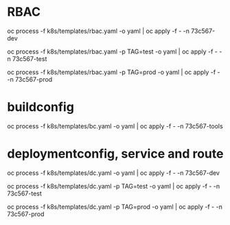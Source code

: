 
# RBAC
oc process -f k8s/templates/rbac.yaml -o yaml | oc apply -f - -n 73c567-dev

oc process -f k8s/templates/rbac.yaml -p TAG=test -o yaml | oc apply -f - -n 73c567-test

oc process -f k8s/templates/rbac.yaml -p TAG=prod -o yaml | oc apply -f - -n 73c567-prod

# buildconfig
oc process -f k8s/templates/bc.yaml -o yaml | oc apply -f - -n 73c567-tools

# deploymentconfig, service and route
oc process -f k8s/templates/dc.yaml -o yaml | oc apply -f - -n 73c567-dev

oc process -f k8s/templates/dc.yaml -p TAG=test -o yaml | oc apply -f - -n 73c567-test

oc process -f k8s/templates/dc.yaml -p TAG=prod -o yaml | oc apply -f - -n 73c567-prod

